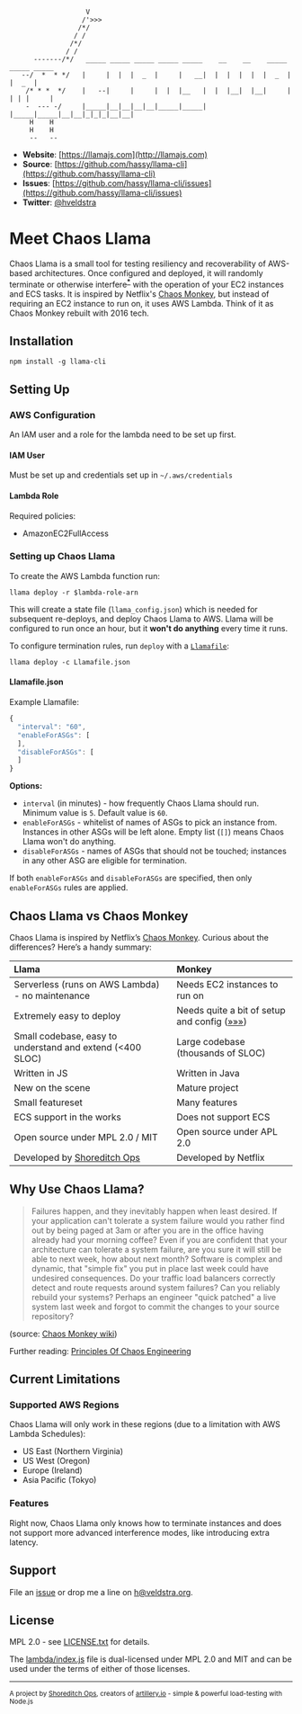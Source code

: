 ```
                   V
                  /'>>>
                 /*/
                / /
               /*/
              / /
      -------/*/   _____ _____ _____ _____ _____    __    __    _____ _____ _____
   --/  *  * */   |     |  |  |  _  |     |   __|  |  |  |  |  |  _  |     |  _  |
    /* * *  */    |   --|     |     |  |  |__   |  |  |__|  |__|     | | | |     |
    -  --- -/     |_____|__|__|__|__|_____|_____|  |_____|_____|__|__|_|_|_|__|__|
     H    H
     H    H
     --   --
```

- **Website**: [https://llamajs.com](http://llamajs.com)
- **Source**: [https://github.com/hassy/llama-cli](https://github.com/hassy/llama-cli)
- **Issues**: [https://github.com/hassy/llama-cli/issues](https://github.com/hassy/llama-cli/issues)
- **Twitter**: [@hveldstra](https://twitter.com/hveldstra)

# Meet Chaos Llama

Chaos Llama is a small tool for testing resiliency and recoverability of AWS-based architectures. Once configured and deployed, it will randomly terminate or otherwise interfere<sup>**[*](#features)**</sup> with the operation of your EC2 instances and ECS tasks. It is inspired by Netflix's [Chaos Monkey](https://github.com/Netflix/SimianArmy/wiki/Chaos-Monkey), but instead of requiring an EC2 instance to run on, it uses AWS Lambda. Think of it as Chaos Monkey rebuilt with 2016 tech.

## Installation

```shell
npm install -g llama-cli
```

## Setting Up
### AWS Configuration

An IAM user and a role for the lambda need to be set up first.

#### IAM User

Must be set up and credentials set up in `~/.aws/credentials`

#### Lambda Role

Required policies:
- AmazonEC2FullAccess

### Setting up Chaos Llama

To create the AWS Lambda function run:

```shell
llama deploy -r $lambda-role-arn
```

This will create a state file (`llama_config.json`) which is needed for
subsequent re-deploys, and deploy Chaos Llama to AWS. Llama will be configured
to run once an hour, but it **won't do anything** every time it runs.

To configure termination rules, run `deploy` with a [`Llamafile`](./Llamafile.json):

```shell
llama deploy -c Llamafile.json
```

#### Llamafile.json

Example Llamafile:

```javascript
{
  "interval": "60",
  "enableForASGs": [
  ],
  "disableForASGs": [
  ]
}
```

**Options:**

- `interval` (in minutes) - how frequently Chaos Llama should run. Minimum
value is `5`. Default value is `60`.
- `enableForASGs` - whitelist of names of ASGs to pick an instance from.
Instances in other ASGs will be left alone. Empty list (`[]`) means Chaos Llama
won't do anything.
- `disableForASGs` - names of ASGs that should not be touched; instances in any
other ASG are eligible for termination.

If both `enableForASGs` and `disableForASGs` are specified, then only
`enableForASGs` rules are applied.

## Chaos Llama vs Chaos Monkey

Chaos Llama is inspired by Netflix’s <a href="https://github.com/Netflix/SimianArmy/wiki/Chaos-Monkey">Chaos Monkey</a>. Curious about the differences? Here’s a handy summary:

| Llama           | Monkey  |
|:-------------|:-----|
| Serverless (runs on AWS Lambda) - no maintenance | Needs EC2 instances to run on |
| Extremely easy to deploy      | Needs quite a bit of setup and config ([&raquo;&raquo;&raquo;](https://github.com/Netflix/SimianArmy/wiki/Quick-Start-Guide)) |
| Small codebase, easy to understand and extend (<400 SLOC)      | Large codebase (thousands of SLOC) |
| Written in JS | Written in Java |
| New on the scene | Mature project |
| Small featureset | Many features |
| ECS support in the works | Does not support ECS |
| Open source under MPL 2.0 / MIT | Open source under APL 2.0 |
| Developed by [Shoreditch Ops](https://twitter.com/ShoreditchOps) | Developed by Netflix |


## Why Use Chaos Llama?

> Failures happen, and they inevitably happen when least desired. If your application can't tolerate a system failure would you rather find out by being paged at 3am or after you are in the office having already had your morning coffee? Even if you are confident that your architecture can tolerate a system failure, are you sure it will still be able to next week, how about next month? Software is complex and dynamic, that "simple fix" you put in place last week could have undesired consequences. Do your traffic load balancers correctly detect and route requests around system failures? Can you reliably rebuild your systems? Perhaps an engineer "quick patched" a live system last week and forgot to commit the changes to your source repository?

(source: [Chaos Monkey wiki](https://github.com/Netflix/SimianArmy/wiki/Chaos-Monkey#why-run-chaos-monkey))

Further reading: [Principles Of Chaos Engineering](http://principlesofchaos.org)

## Current Limitations

### Supported AWS Regions

Chaos Llama will only work in these regions (due to a limitation with AWS Lambda Schedules):

- US East (Northern Virginia)
- US West (Oregon)
- Europe (Ireland)
- Asia Pacific (Tokyo)

### Features

Right now, Chaos Llama only knows how to terminate instances and does not support more advanced interference modes, like introducing extra latency.

## Support

File an [issue](https://github.com/hassy/llama-cli/issues) or drop me a line on [h@veldstra.org](h@veldstra.org).

## License

MPL 2.0 - see [LICENSE.txt](./LICENSE.txt) for details.

The [lambda/index.js](./lambda/index.js) file is dual-licensed under MPL 2.0 and MIT and can be used under the terms of either of those licenses.

---

<sub>A project by [Shoreditch Ops](https://twitter.com/ShoreditchOps), creators of [artillery.io](https://artillery.io) - simple &amp; powerful load-testing with Node.js</sub>
